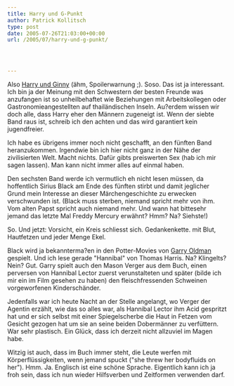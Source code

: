 ```yaml
---
title: Harry und G-Punkt
author: Patrick Kollitsch
type: post
date: 2005-07-26T21:03:00+00:00
url: /2005/07/harry-und-g-punkt/




---
```

Also [Harry und Ginny][1] (ähm, Spoilerwarnung ;). Soso. Das ist ja interessant. Ich bin ja der Meinung mit den Schwestern der besten Freunde was anzufangen ist so unheilbehaftet wie Beziehungen mit Arbeitskollegen oder Gastronomieangestellten auf thailändischen Inseln. Au?erdem wissen wir doch alle, dass Harry eher den Männern zugeneigt ist. Wenn der siebte Band raus ist, schreib ich den achten und das wird garantiert kein jugendfreier. 

Ich habe es übrigens immer noch nicht geschafft, an den fünften Band heranzukommen. Irgendwie bin ich hier nicht ganz in der Nähe der zivilisierten Welt. Macht nichts. Dafür gibts preiswerten Sex (hab ich mir sagen lassen). Man kann nicht immer alles auf einmal haben.

Den sechsten Band werde ich vermutlich eh nicht lesen müssen, da hoffentlich Sirius Black am Ende des fünften stirbt und damit jeglicher Grund mein Interesse an dieser Märchengeschichte zu erwecken verschwunden ist. (Black muss sterben, niemand spricht mehr von ihm. Vom alten Papst spricht auch niemand mehr. Und wann hat bittesehr jemand das letzte Mal Freddy Mercury erwähnt? Hmm? Na? Siehste!)

So. Und jetzt: Vorsicht, ein Kreis schliesst sich. Gedankenkette. mit Blut, Hautfetzen und jeder Menge Ekel.

Black wird ja bekannterma?en in den Potter-Movies von [Garry Oldman][2] gespielt. Und ich lese gerade "Hannibal" von Thomas Harris. Na? Klingelts? Nein? Gut. Garry spielt auch den Mason Verger aus dem Buch, einen perversen von Hannibal Lector zuerst verunstalteten und später (bilde ich mir ein im Film gesehen zu haben) den fleischfressenden Schweinen vorgeworfenen Kinderschänder. 

Jedenfalls war ich heute Nacht an der Stelle angelangt, wo Verger der Agentin erzählt, wie das so alles war, als Hannibal Lector ihm Acid gespritzt hat und er sich selbst mit einer Spiegelscherbe die Haut in Fetzen vom Gesicht gezogen hat um sie an seine beiden Dobermänner zu verfüttern. War sehr plastisch. Ein Glück, dass ich derzeit nicht allzuviel im Magen habe. 

Witzig ist auch, dass im Buch immer steht, die Leute werfen mit Körperflüssigkeiten, wenn jemand spuckt ("she threw her bodyfluids on her"). Hmm. Ja. Englisch ist eine schöne Sprache. Eigentlich kann ich ja froh sein, dass ich nun wieder Hilfsverben und Zeitformen verwenden darf.

 [1]: http://www.industrial-technology-and-witchcraft.de/index.php/ITW/comments/harry_badly_bootlegged/
 [2]: http://german.imdb.com/name/nm0000198/
